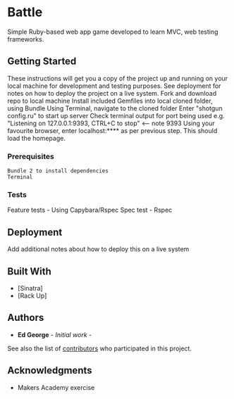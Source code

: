 # Battle

Simple Ruby-based web app game developed to learn MVC, web testing frameworks.

## Getting Started

These instructions will get you a copy of the project up and running on your local machine for development and testing purposes. See deployment for notes on how to deploy the project on a live system.
Fork and download repo to local machine
Install included Gemfiles into local cloned folder, using Bundle
Using Terminal, navigate to the cloned folder
Enter "shotgun config.ru" to start up server
Check terminal output for port being used e.g. "Listening on 127.0.0.1:9393, CTRL+C to stop" <-- note 9393
Using your favourite browser, enter localhost:**** as per previous step. This should load the homepage.

### Prerequisites


```
Bundle 2 to install dependencies
Terminal
```

### Tests

Feature tests - Using Capybara/Rspec
Spec test - Rspec


## Deployment

Add additional notes about how to deploy this on a live system

## Built With

* [Sinatra]
* [Rack Up]

## Authors

* **Ed George** - *Initial work* - 

See also the list of [contributors](https://github.com/eds-101/battle/contributors) who participated in this project.

## Acknowledgments

* Makers Academy exercise
